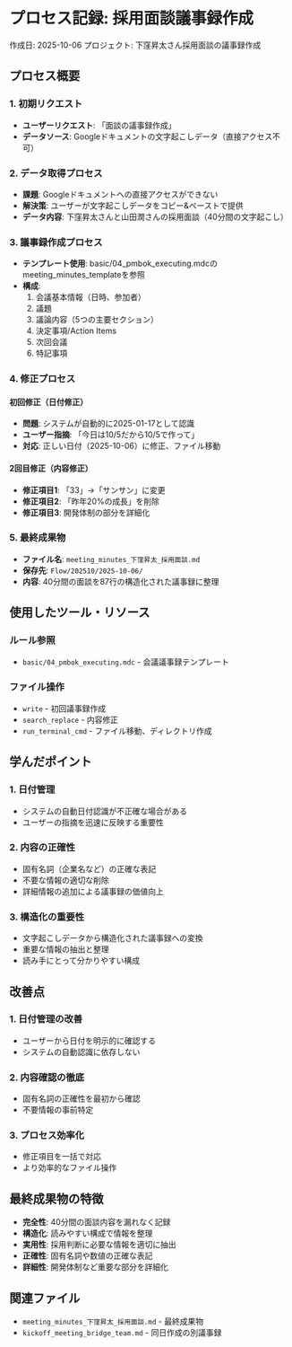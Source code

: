# プロセス記録: 採用面談議事録作成

作成日: 2025-10-06
プロジェクト: 下窪昇太さん採用面談の議事録作成

## プロセス概要

### 1. 初期リクエスト
- **ユーザーリクエスト**: 「面談の議事録作成」
- **データソース**: Googleドキュメントの文字起こしデータ（直接アクセス不可）

### 2. データ取得プロセス
- **課題**: Googleドキュメントへの直接アクセスができない
- **解決策**: ユーザーが文字起こしデータをコピー&ペーストで提供
- **データ内容**: 下窪昇太さんと山田潤さんの採用面談（40分間の文字起こし）

### 3. 議事録作成プロセス
- **テンプレート使用**: basic/04_pmbok_executing.mdcのmeeting_minutes_templateを参照
- **構成**: 
  1. 会議基本情報（日時、参加者）
  2. 議題
  3. 議論内容（5つの主要セクション）
  4. 決定事項/Action Items
  5. 次回会議
  6. 特記事項

### 4. 修正プロセス
#### 初回修正（日付修正）
- **問題**: システムが自動的に2025-01-17として認識
- **ユーザー指摘**: 「今日は10/5だから10/5で作って」
- **対応**: 正しい日付（2025-10-06）に修正、ファイル移動

#### 2回目修正（内容修正）
- **修正項目1**: 「33」→「サンサン」に変更
- **修正項目2**: 「昨年20%の成長」を削除
- **修正項目3**: 開発体制の部分を詳細化

### 5. 最終成果物
- **ファイル名**: `meeting_minutes_下窪昇太_採用面談.md`
- **保存先**: `Flow/202510/2025-10-06/`
- **内容**: 40分間の面談を87行の構造化された議事録に整理

## 使用したツール・リソース

### ルール参照
- `basic/04_pmbok_executing.mdc` - 会議議事録テンプレート

### ファイル操作
- `write` - 初回議事録作成
- `search_replace` - 内容修正
- `run_terminal_cmd` - ファイル移動、ディレクトリ作成

## 学んだポイント

### 1. 日付管理
- システムの自動日付認識が不正確な場合がある
- ユーザーの指摘を迅速に反映する重要性

### 2. 内容の正確性
- 固有名詞（企業名など）の正確な表記
- 不要な情報の適切な削除
- 詳細情報の追加による議事録の価値向上

### 3. 構造化の重要性
- 文字起こしデータから構造化された議事録への変換
- 重要な情報の抽出と整理
- 読み手にとって分かりやすい構成

## 改善点

### 1. 日付管理の改善
- ユーザーから日付を明示的に確認する
- システムの自動認識に依存しない

### 2. 内容確認の徹底
- 固有名詞の正確性を最初から確認
- 不要情報の事前特定

### 3. プロセス効率化
- 修正項目を一括で対応
- より効率的なファイル操作

## 最終成果物の特徴

- **完全性**: 40分間の面談内容を漏れなく記録
- **構造化**: 読みやすい構成で情報を整理
- **実用性**: 採用判断に必要な情報を適切に抽出
- **正確性**: 固有名詞や数値の正確な表記
- **詳細性**: 開発体制など重要な部分を詳細化

## 関連ファイル
- `meeting_minutes_下窪昇太_採用面談.md` - 最終成果物
- `kickoff_meeting_bridge_team.md` - 同日作成の別議事録




